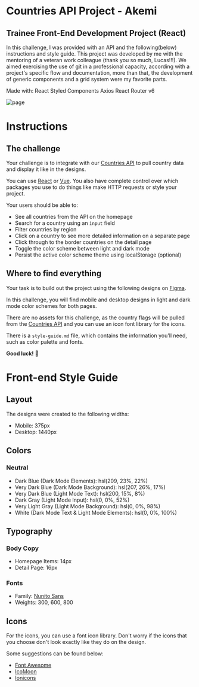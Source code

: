# Countries API Project - Akemi

## Trainee Front-End Development Project (React)

In this challenge, I was provided with an API and the following(below) instructions and style guide. This project was developed by me with the mentoring of a veteran work colleague (thank you so much, Lucas!!!). We aimed exercising the use of git in a professional capacity, according with a project's specific flow and documentation, more than that, the development of generic components and a grid system were my favorite parts.

Made with:
React
Styled Components
Axios
React Router v6

![page](https://user-images.githubusercontent.com/57812265/151462354-1247dd0b-d9c0-472c-a487-d90a1644512c.JPG)


# Instructions
## The challenge

Your challenge is to integrate with our [Countries API](https://wtt-countries.herokuapp.com/) to pull country data and display it like in the designs.

You can use [React](https://reactjs.org) or [Vue](https://vuejs.org). You also have complete control over which packages you use to do things like make HTTP requests or style your project.

Your users should be able to:

- See all countries from the API on the homepage
- Search for a country using an `input` field
- Filter countries by region
- Click on a country to see more detailed information on a separate page
- Click through to the border countries on the detail page
- Toggle the color scheme between light and dark mode 
- Persist the active color scheme theme using localStorage (optional)

## Where to find everything

Your task is to build out the project using the following designs on [Figma](https://www.figma.com/file/apS9eYkXKdv8br0G4r0rUt/Front-End-Test-01-(Copy)?node-id=0%3A1).


In this challenge, you will find mobile and desktop designs in light and dark mode color schemes for both pages.

There are no assets for this challenge, as the country flags will be pulled from the [Countries API](https://wtt-countries.herokuapp.com/) and you can use an icon font library for the icons.

There is a `style-guide.md` file, which contains the information you'll need, such as color palette and fonts.

**Good luck!** 🚀

# Front-end Style Guide

## Layout

The designs were created to the following widths:

- Mobile: 375px
- Desktop: 1440px

## Colors

### Neutral

- Dark Blue (Dark Mode Elements): hsl(209, 23%, 22%)
- Very Dark Blue (Dark Mode Background): hsl(207, 26%, 17%)
- Very Dark Blue (Light Mode Text): hsl(200, 15%, 8%)
- Dark Gray (Light Mode Input): hsl(0, 0%, 52%)
- Very Light Gray (Light Mode Background): hsl(0, 0%, 98%)
- White (Dark Mode Text & Light Mode Elements): hsl(0, 0%, 100%)

## Typography

### Body Copy

- Homepage Items: 14px
- Detail Page: 16px 

### Fonts

- Family: [Nunito Sans](https://fonts.google.com/specimen/Nunito+Sans)
- Weights: 300, 600, 800

## Icons

For the icons, you can use a font icon library. Don't worry if the icons that you choose don't look exactly like they do on the design.

Some suggestions can be found below:

- [Font Awesome](https://fontawesome.com)
- [IcoMoon](https://icomoon.io)
- [Ionicons](https://ionicons.com)

